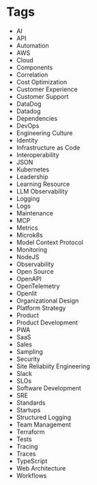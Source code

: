 # Tags

- AI
- API
- Automation
- AWS
- Cloud
- Components
- Correlation
- Cost Optimization
- Customer Experience
- Customer Support
- DataDog
- Datadog
- Dependencies
- DevOps
- Engineering Culture
- Identity
- Infrastructure as Code
- Interoperability
- JSON
- Kubernetes
- Leadership
- Learning Resource
- LLM Observability
- Logging
- Logs
- Maintenance
- MCP
- Metrics
- Microk8s
- Model Context Protocol
- Monitoring
- NodeJS
- Observability
- Open Source
- OpenAPI
- OpenTelemetry
- Openlit
- Organizational Design
- Platform Strategy
- Product
- Product Development
- PWA
- SaaS
- Sales
- Sampling
- Security
- Site Reliabiity Engineering
- Slack
- SLOs
- Software Development
- SRE
- Standards
- Startups
- Structured Logging
- Team Management
- Terraform
- Tests
- Tracing
- Traces
- TypeScript
- Web Architecture
- Workflows


